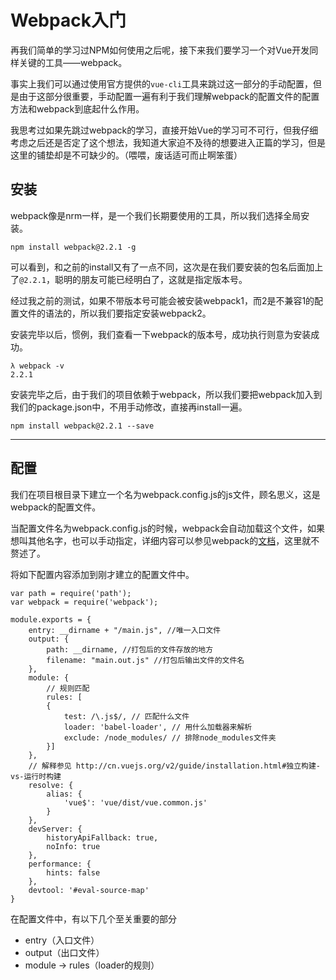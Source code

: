 # Webpack入门

再我们简单的学习过NPM如何使用之后呢，接下来我们要学习一个对Vue开发同样关键的工具——webpack。

事实上我们可以通过使用官方提供的`vue-cli`工具来跳过这一部分的手动配置，但是由于这部分很重要，手动配置一遍有利于我们理解webpack的配置文件的配置方法和webpack到底起什么作用。

我思考过如果先跳过webpack的学习，直接开始Vue的学习可不可行，但我仔细考虑之后还是否定了这个想法，我知道大家迫不及待的想要进入正篇的学习，但是这里的铺垫却是不可缺少的。（喂喂，废话适可而止啊笨蛋）

## 安装

webpack像是nrm一样，是一个我们长期要使用的工具，所以我们选择全局安装。

```
npm install webpack@2.2.1 -g
```

可以看到，和之前的install又有了一点不同，这次是在我们要安装的包名后面加上了`@2.2.1`，聪明的朋友可能已经明白了，这就是指定版本号。

经过我之前的测试，如果不带版本号可能会被安装webpack1，而2是不兼容1的配置文件的语法的，所以我们要指定安装webpack2。

安装完毕以后，惯例，我们查看一下webpack的版本号，成功执行则意为安装成功。

```
λ webpack -v
2.2.1
```

安装完毕之后，由于我们的项目依赖于webpack，所以我们要把webpack加入到我们的package.json中，不用手动修改，直接再install一遍。

```
npm install webpack@2.2.1 --save
```

---

## 配置

我们在项目根目录下建立一个名为webpack.config.js的js文件，顾名思义，这是webpack的配置文件。

当配置文件名为webpack.config.js的时候，webpack会自动加载这个文件，如果想叫其他名字，也可以手动指定，详细内容可以参见webpack的[文档](https://webpack.js.org/configuration/)，这里就不赘述了。

将如下配置内容添加到刚才建立的配置文件中。

```
var path = require('path');
var webpack = require('webpack');

module.exports = {
    entry: __dirname + "/main.js", //唯一入口文件
    output: {
        path: __dirname, //打包后的文件存放的地方
        filename: "main.out.js" //打包后输出文件的文件名
    },
    module: {
        // 规则匹配
        rules: [
        {
            test: /\.js$/, // 匹配什么文件
            loader: 'babel-loader', // 用什么加载器来解析
            exclude: /node_modules/ // 排除node_modules文件夹
        }]
    },
    // 解释参见 http://cn.vuejs.org/v2/guide/installation.html#独立构建-vs-运行时构建
    resolve: {
        alias: {
            'vue$': 'vue/dist/vue.common.js'
        }
    },
    devServer: {
        historyApiFallback: true,
        noInfo: true
    },
    performance: {
        hints: false
    },
    devtool: '#eval-source-map'
}
```

在配置文件中，有以下几个至关重要的部分

* entry（入口文件）
* output（出口文件）
* module -&gt; rules（loader的规则）



